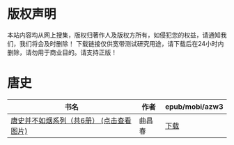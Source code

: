 # 版权声明

本站内容均从网上搜集，版权归著作人及版权方所有，如侵犯您的权益，请通知我们，我们将会及时删除！ 下载链接仅供宽带测试研究用途，请下载后在24小时内删除，请勿用于商业目的。请支持正版！

# 唐史

| 书名 | 作者 | epub/mobi/azw3 |
| --- | --- | --- |
| [唐史并不如烟系列（共6册） (点击查看图片)](https://www.dushupai.com/attachment/2024/06/06/11e766548d2b3891.jpg) | 曲昌春 | [下载](https://url89.ctfile.com/f/31084289-1357032079-38cfae?p=8866) |
